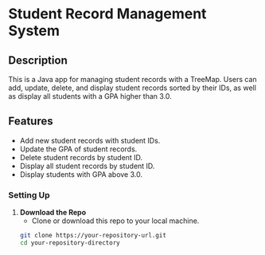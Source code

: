 # Student Record Management System

## Description
This is a Java app for managing student records with a TreeMap. Users can add, update, delete, and display student records sorted by their IDs, as well as display all students with a GPA higher than 3.0.

## Features
- Add new student records with student IDs.
- Update the GPA of student records.
- Delete student records by student ID.
- Display all student records by student ID.
- Display students with GPA above 3.0.

### Setting Up
1. **Download the Repo**
   - Clone or download this repo to your local machine.
   ```bash
   git clone https://your-repository-url.git
   cd your-repository-directory

   
